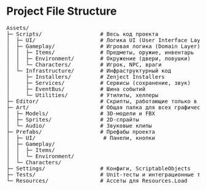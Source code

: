 # Project File Structure

<pre>
Assets/  
├─ Scripts/                  # Весь код проекта  
│  ├─ UI/                    # Логика UI (User Interface Layer)  
│  ├─ Gameplay/              # Игровая логика (Domain Layer)  
│  │  ├─ Items/              # Предметы, оружие, инвентарь  
│  │  ├─ Environment/        # Окружение (двери, ловушки)  
│  │  └─ Characters/         # Игрок, NPC, враги  
│  └─ Infrastructure/        # Инфраструктурный код  
│     ├─ Installers/         # Zenject Installers  
│     ├─ Services/           # Сервисы (сохранение, звук)  
│     ├─ EventBus/           # Шина событий  
│     └─ Utilities/          # Утилиты, хелперы  
├─ Editor/                   # Скрипты, работающие только в редакторе Unity  
├─ Art/                      # Общая папка для всех графических и аудио ассетов  
│  ├─ Models/                # 3D-модели и FBX  
│  ├─ Sprites/               # 2D-спрайты  
│  └─ Audio/                 # Звуковые клипы  
├─ Prefabs/                  # Префабы проекта  
│  ├─ UI/                     # Панели, кнопки  
│  ├─ Gameplay/  
│  │  ├─ Items/  
│  │  └─ Environment/  
│  └─ Characters/  
├─ Settings/                 # Конфиги, ScriptableObjects  
├─ Tests/                    # Unit-тесты и интеграционные тесты  
└─ Resources/                # Ассеты для Resources.Load  
</pre>

